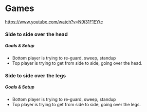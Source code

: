 # Games
https://www.youtube.com/watch?v=N9i31F1EYtc
### Side to side over the head
##### Goals & Setup
- Bottom player is trying to re-guard, sweep, standup
- Top player is trying to get from side to side, going over the head. 


### Side to side over the legs
##### Goals & Setup
- Bottom player is trying to re-guard, sweep, standup
- Top player is trying to get from side to side, going over the legs.